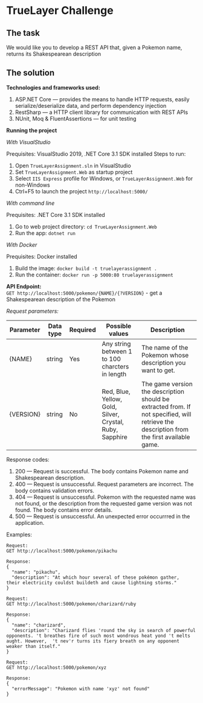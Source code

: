 ﻿# TrueLayer Challenge

## The task
We would like you to develop a REST API that, given a Pokemon name, returns its Shakespearean description

## The solution

**Technologies and frameworks used:**
1) ASP.NET Core — provides the means to handle HTTP requests, easily serialize/deserialize data, and perform dependency injection
2) RestSharp — a HTTP client library for communication with REST APIs
3) NUnit, Moq & FluentAssertions — for unit testing

**Running the project**

*With VisualStudio*

Prequisites: VisualStudio 2019, .NET Core 3.1 SDK installed
Steps to run:
1) Open `TrueLayerAssignment.sln` in VisualStudio
2) Set `TrueLayerAssignment.Web` as startup project
3) Select `IIS Express` profile for Windows, or `TrueLayerAssignment.Web` for non-Windows
4) Ctrl+F5 to launch the project `http://localhost:5000/`

*With command line*

Prequisites: .NET Core 3.1 SDK installed
1) Go to web project directory: `cd TrueLayerAssignment.Web`
2) Run the app: `dotnet run`

*With Docker*

Prequisites: Docker installed
1) Build the image: `docker build -t truelayerassignment .`
2) Run the container: `docker run -p 5000:80 truelayerassignment`

**API Endpoint:**  
`GET http://localhost:5000/pokemon/{NAME}/{?VERSION}` - get a Shakespearean description of the Pokemon

*Request parameters:*

| Parameter | Data type | Required | Possible values                                          | Description                                                                                                                                |
|-----------|-----------|----------|----------------------------------------------------------|--------------------------------------------------------------------------------------------------------------------------------------------|
| {NAME}    | string    | Yes      | Any string between 1 to 100 charcters in length          | The name of the Pokemon whose description you want to get.                                                                                 |
| {VERSION} | string    | No       | Red, Blue, Yellow, Gold, Silver, Crystal, Ruby, Sapphire | The game version the description should be extracted from.  If not specified, will retrieve the description from the first available game. |

Response codes:
1) 200 — Request is successful. The body contains Pokemon name and Shakespearean description.
2) 400 — Request is unsuccessful. Request parameters are incorrect. The body contains validation errors.
3) 404 — Request is unsuccessful. Pokemon with the requested name was not found, or the description from the requested game version was not found. The body contains error details.
4) 500 — Request is unsuccessful. An unexpected error occurrred in the application.

Examples:
```
Request:
GET http://localhost:5000/pokemon/pikachu

Response:
{
  "name": "pikachu",
  "description": "At which hour several of these pokémon gather,  their electricity couldst buildeth and cause lightning storms."
}
```
```
Request:
GET http://localhost:5000/pokemon/charizard/ruby

Response:
{
  "name": "charizard",
  "description": "Charizard flies 'round the sky in search of powerful opponents. 't breathes fire of such most wondrous heat yond 't melts aught. However,  't nev'r turns its fiery breath on any opponent weaker than itself."
}
```
```
Request:
GET http://localhost:5000/pokemon/xyz

Response:
{
  "errorMessage": "Pokemon with name 'xyz' not found"
}
```
